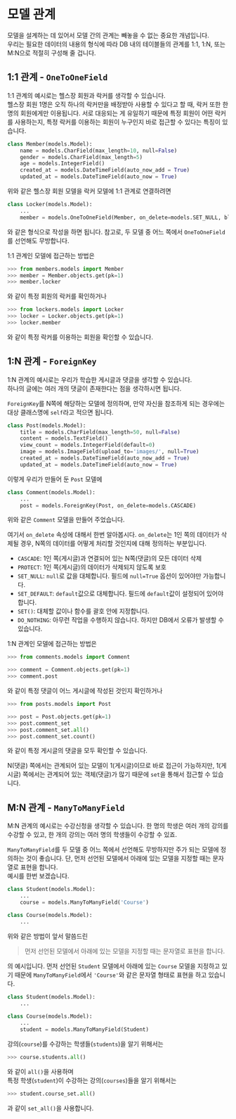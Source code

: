 # 모델 관계  
모델을 설계하는 데 있어서 모델 간의 관계는 빼놓을 수 없는 중요한 개념입니다.  
우리는 필요한 데이터의 내용의 형식에 따라 DB 내의 테이블들의 관계를 1:1, 1:N, 또는 M:N으로 적절히 구성해 줄 겁니다.  

## 1:1 관계 - `OneToOneField`  
1:1 관계의 예시로는 헬스장 회원과 락커를 생각할 수 있습니다.  
헬스장 회원 1명은 오직 하나의 락커만을 배정받아 사용할 수 있다고 할 때, 락커 또한 한 명의 회원에게만 이용됩니다. 서로 대응되는 게 유일하기 때문에 특정 회원이 어떤 락커를 사용하는지, 특정 락커를 이용하는 회원이 누구인지 바로 접근할 수 있다는 특징이 있습니다.  
```python
class Member(models.Model):
    name = models.CharField(max_length=10, null=False)
    gender = models.CharField(max_length=5)
    age = models.IntegerField()
    created_at = models.DateTimeField(auto_now_add = True)
    updated_at = models.DateTimeField(auto_now = True)
```
위와 같은 헬스장 회원 모델을 락커 모델에 1:1 관계로 연결하려면  
```python
class Locker(models.Model):
    ...
    member = models.OneToOneField(Member, on_delete=models.SET_NULL, blank=True, null=True)
```
와 같은 형식으로 작성을 하면 됩니다. 참고로, 두 모델 중 어느 쪽에서 `OneToOneField`를 선언해도 무방합니다.  

1:1 관계인 모델에 접근하는 방법은  
```python
>>> from members.models import Member
>>> member = Member.objects.get(pk=1)
>>> member.locker
```
와 같이 특정 회원의 락커를 확인하거나  
```python
>>> from lockers.models import Locker
>>> locker = Locker.objects.get(pk=1)
>>> locker.member
```
와 같이 특정 락커를 이용하는 회원을 확인할 수 있습니다.  

## 1:N 관계 - `ForeignKey`  
1:N 관계의 예시로는 우리가 학습한 게시글과 댓글을 생각할 수 있습니다.  
하나의 글에는 여러 개의 댓글이 존재한다는 점을 생각하시면 됩니다.  

`ForeignKey`를 N쪽에 해당하는 모델에 정의하며, 만약 자신을 참조하게 되는 경우에는 대상 클래스명에 `self`라고 적으면 됩니다.  
```python
class Post(models.Model):
    title = models.CharField(max_length=50, null=False)
    content = models.TextField()
    view_count = models.IntegerField(default=0)
    image = models.ImageField(upload_to='images/', null=True)
    created_at = models.DateTimeField(auto_now_add = True)
    updated_at = models.DateTimeField(auto_now = True)
```
이렇게 우리가 만들어 둔 `Post` 모델에  
```python
class Comment(models.Model):
    ...
    post = models.ForeignKey(Post, on_delete=models.CASCADE)
```
위와 같은 `Comment` 모델을 만들어 주었습니다.  

여기서 `on_delete` 속성에 대해서 한번 알아봅시다. 
`on_delete`는 1인 쪽의 데이터가 삭제될 경우, N쪽의 데이터를 어떻게 처리할 것인지에 대해 정의하는 부분입니다.  
- `CASCADE`: 1인 쪽(게시글)과 연결되어 있는 N쪽(댓글)의 모든 데이터 삭제  
- `PROTECT`: 1인 쪽(게시글)의 데이터가 삭제되지 않도록 보호  
- `SET_NULL`: `null`로 값을 대체합니다. 필드에 `null=True` 옵션이 있어야만 가능합니다.  
- `SET_DEFAULT`: `default`값으로 대체합니다. 필드에 `default`값이 설정되어 있어야 합니다.  
- `SET()`: 대체할 값이나 함수를 괄호 안에 지정합니다.  
- `DO_NOTHING`: 아무런 작업을 수행하지 않습니다. 하지만 DB에서 오류가 발생할 수 있습니다.  

1:N 관계인 모델에 접근하는 방법은  
```python
>>> from comments.models import Comment

>>> comment = Comment.objects.get(pk=1)
>>> comment.post
```
와 같이 특정 댓글이 어느 게시글에 작성된 것인지 확인하거나  
```python
>>> from posts.models import Post

>>> post = Post.objects.get(pk=1)
>>> post.comment_set
>>> post.comment_set.all()
>>> post.comment_set.count()
```
와 같이 특정 게시글의 댓글을 모두 확인할 수 있습니다.  

N(댓글) 쪽에서는 관계되어 있는 모델이 1(게시글)이므로 바로 접근이 가능하지만, 1(게시글) 쪽에서는 관계되어 있는 객체(댓글)가 많기 때문에 `set`을 통해서 접근할 수 있습니다.  

## M:N 관계 - `ManyToManyField`  
M:N 관계의 예시로는 수강신청을 생각할 수 있습니다. 한 명의 학생은 여러 개의 강의를 수강할 수 있고, 한 개의 강의는 여러 명의 학생들이 수강할 수 있죠.  

`ManyToManyField`를 두 모델 중 어느 쪽에서 선언해도 무방하지만 주가 되는 모델에 정의하는 것이 좋습니다. 단, 먼저 선언된 모델에서 아래에 있는 모델을 지정할 때는 문자열로 표현을 합니다.  
예시를 한번 보겠습니다.  
```python
class Student(models.Model):
    ...
    course = models.ManyToManyField('Course')

class Course(models.Model):
    ...
```
위와 같은 방법이 앞서 말씀드린
> 먼저 선언된 모델에서 아래에 있는 모델을 지정할 때는 문자열로 표현을 합니다.  

의 예시입니다. 먼저 선언된 `Student` 모델에서 아래에 있는 `Course` 모델을 지정하고 있기 때문에 `ManyToManyField`에서 `'Course'`와 같은 문자열 형태로 표현을 하고 있습니다.  
```python
class Student(models.Model):
    ...
    
class Course(models.Model):
    ...
    student = models.ManyToManyField(Student)
```
강의(`course`)를 수강하는 학생들(`students`)을 알기 위해서는  
```python
>>> course.students.all()
```
와 같이 `all()`을 사용하며  
특정 학생(`student`)이 수강하는 강의(`courses`)들을 알기 위해서는  
```python
>>> student.course_set.all()
```
과 같이 `set_all()`을 사용합니다.  
